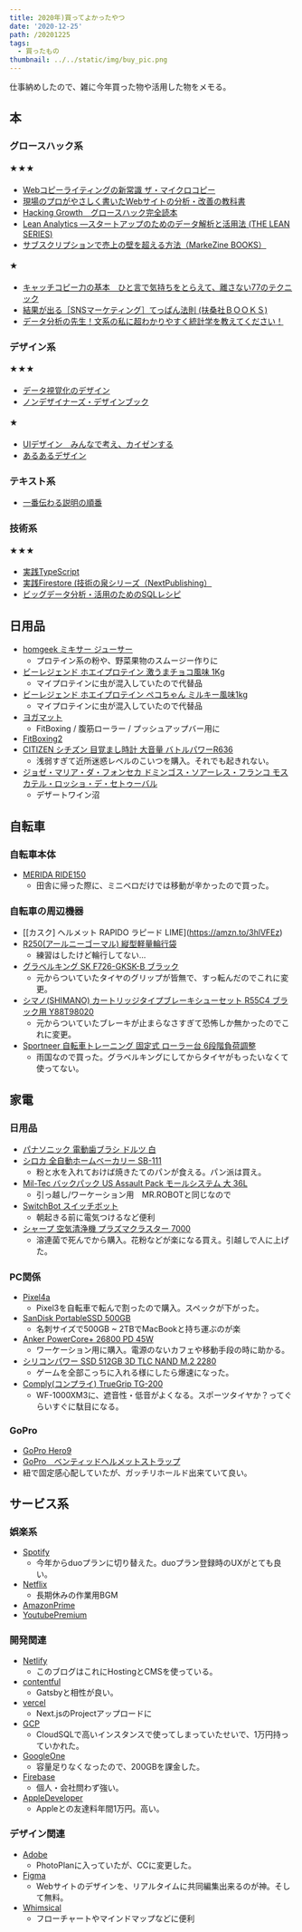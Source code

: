 ```yaml
---
title: 2020年)買ってよかったやつ
date: '2020-12-25'
path: /20201225
tags:
  - 買ったもの
thumbnail: ../../static/img/buy_pic.png
---
```

仕事納めしたので、雑に今年買った物や活用した物をメモる。

## 本

### グロースハック系

#### ★★★

* [Webコピーライティングの新常識 ザ・マイクロコピー](https://amzn.to/2WJmp8v)
* [現場のプロがやさしく書いたWebサイトの分析・改善の教科書](https://amzn.to/37NbroK)
* [Hacking Growth　グロースハック完全読本](https://amzn.to/3nPbupS)
* [Lean Analytics ―スタートアップのためのデータ解析と活用法 (THE LEAN SERIES)](https://amzn.to/3mSBLC9)
* [サブスクリプションで売上の壁を超える方法（MarkeZine BOOKS）](https://amzn.to/34IlN7G)

#### ★

* [キャッチコピー力の基本　ひと言で気持ちをとらえて、離さない77のテクニック](https://amzn.to/3nPbshK)
* [結果が出る［SNSマーケティング］てっぱん法則 (扶桑社ＢＯＯＫＳ)](https://amzn.to/3mWIfQR)
* [データ分析の先生！文系の私に超わかりやすく統計学を教えてください！](https://amzn.to/2KVxX5Q)

### デザイン系

#### ★★★

* [データ視覚化のデザイン](https://amzn.to/3nSS3N0)
* [ノンデザイナーズ・デザインブック](https://amzn.to/3hi74oP)

#### ★

* [UIデザイン　みんなで考え、カイゼンする](https://amzn.to/3mOZDH9)
* [あるあるデザイン](https://amzn.to/2WIO7m3)

### テキスト系

* [一番伝わる説明の順番](https://amzn.to/37OUXwx)

### 技術系

#### ★★★

* [実践TypeScript](https://amzn.to/37KYCeP)
* [実践Firestore (技術の泉シリーズ（NextPublishing）](https://amzn.to/2WXnGsZ)
* [ビッグデータ分析・活用のためのSQLレシピ](https://amzn.to/37PWK4B)

## 日用品

* [homgeek ミキサー ジューサー ](https://amzn.to/3mKguLb)
  * プロテイン系の粉や、野菜果物のスムージー作りに
* [ビーレジェンド ホエイプロテイン 激うまチョコ風味 1Kg](https://amzn.to/2KUgH0W)
  * マイプロテインに虫が混入していたので代替品
* [ビーレジェンド ホエイプロテイン ペコちゃん ミルキー風味1kg](https://amzn.to/3hhQK7z)
  * マイプロテインに虫が混入していたので代替品
* [ヨガマット](https://amzn.to/2WJWoWL)
  * FitBoxing / 腹筋ローラー / プッシュアップバー用に
* [FitBoxing2](https://amzn.to/3htUTFT)
* [CITIZEN シチズン 目覚まし時計 大音量 バトルパワーR636 ](https://amzn.to/2KYRlyT)
  * 浅弱すぎて近所迷惑レベルのこいつを購入。それでも起きれない。
* [ジョゼ・マリア・ダ・フォンセカ ドミンゴス・ソアーレス・フランコ モスカテル・ロッショ・デ・セトゥーバル ](https://amzn.to/3nPRl30)
  * デザートワイン沼

## 自転車

### 自転車本体

* [MERIDA RIDE150](https://amzn.to/2WXopdH)
  * 田舎に帰った際に、ミニベロだけでは移動が辛かったので買った。

### 自転車の周辺機器

* [\[カスク] ヘルメット RAPIDO ラピード LIME](https://amzn.to/3hlVFEz)
* [R250(アールニーゴーマル) 縦型軽量輪行袋](https://amzn.to/2WH1sv7)
  * 練習はしたけど輪行してない...
* [グラベルキング SK F726-GKSK-B ブラック](https://amzn.to/3hjfSLk)
  * 元からついていたタイヤのグリップが皆無で、すっ転んだのでこれに変更。
* [シマノ(SHIMANO) カートリッジタイプブレーキシューセット R55C4 ブラック用 Y88T98020](https://amzn.to/37NPRRh)
  * 元からついていたブレーキが止まらなさすぎて恐怖しか無かったのでこれに変更。
* [Sportneer 自転車トレーニング 固定式 ローラー台 6段階負荷調整 ](https://amzn.to/3rsNmeP)
  * 雨国なので買った。グラベルキングにしてからタイヤがもったいなくて使ってない。

## 家電

### 日用品

* [パナソニック 電動歯ブラシ ドルツ 白](https://amzn.to/37OWfHT)
* [シロカ 全自動ホームベーカリー SB-111](https://amzn.to/2WGShL8)
  * 粉と水を入れておけば焼きたてのパンが食える。パン派は買え。
* [Mil-Tec バックパック US Assault Pack モールシステム 大 36L](https://amzn.to/3nPmnIe)
  * 引っ越し/ワーケーション用　MR.ROBOTと同じなので
* [SwitchBot スイッチボット](https://amzn.to/2JiJ1ts)
  * 朝起きる前に電気つけるなど便利
* [シャープ 空気清浄機 プラズマクラスター 7000](https://amzn.to/37LmC1g)
  * 溶連菌で死んでから購入。花粉などが楽になる買え。引越しで人に上げた。

### PC関係

* [Pixel4a](https://amzn.to/2WIQd5p)
  * Pixel3を自転車で転んで割ったので購入。スペックが下がった。
* [SanDisk PortableSSD 500GB](https://amzn.to/3nTu7cc)
  * 名刺サイズで500GB ~ 2TBでMacBookと持ち運ぶのが楽
* [Anker PowerCore+ 26800 PD 45W](https://amzn.to/3mUYMEU)
  * ワーケーション用に購入。電源のないカフェや移動手段の時に助かる。
* [シリコンパワー SSD 512GB 3D TLC NAND M.2 2280](https://amzn.to/37NCQHt)
  * ゲームを全部こっちに入れる様にしたら爆速になった。
* [Comply(コンプライ) TrueGrip TG-200](https://amzn.to/37O6Xyd)
  * WF-1000XM3に、遮音性・低音がよくなる。スポーツタイヤか？ってぐらいすぐに駄目になる。

### GoPro

* [GoPro Hero9](https://amzn.to/37Pb2lQ)
* [GoPro　ベンティッドヘルメットストラップ](https://amzn.to/3hhr2Ac)
* 紐で固定感心配していたが、ガッチリホールド出来ていて良い。

## サービス系

### 娯楽系

* [Spotify](https://www.spotify.com/)
  * 今年からduoプランに切り替えた。duoプラン登録時のUXがとても良い。
* [Netflix](https://www.netflix.com/)
  * 長期休みの作業用BGM
* [AmazonPrime](https://amzn.to/2WHQo0L)
* [YoutubePremium](https://www.youtube.com/premium?hl=ja)

### 開発関連

* [Netlify](https://www.netlify.com/)
  * このブログはこれにHostingとCMSを使っている。
* [contentful](https://www.contentful.com/)
  * Gatsbyと相性が良い。
* [vercel](https://vercel.com/)
  * Next.jsのProjectアップロードに
* [GCP](https://console.cloud.google.com/?hl=ja)
  * CloudSQLで高いインスタンスで使ってしまっていたせいで、1万円持っていかれた。
* [GoogleOne](https://one.google.com/about?hl=ja)
  * 容量足りなくなったので、200GBを課金した。
* [Firebase](https://firebase.google.com/?hl=ja)
  * 個人・会社問わず強い。
* [AppleDeveloper](https://developer.apple.com/jp/)
  * Appleとの友達料年間1万円。高い。

### デザイン関連

* [Adobe](https://www.adobe.com/)
  * PhotoPlanに入っていたが、CCに変更した。
* [Figma](https://www.figma.com)
  * Webサイトのデザインを、リアルタイムに共同編集出来るのが神。そして無料。
* [Whimsical](https://whimsical.com/)
  * フローチャートやマインドマップなどに便利
